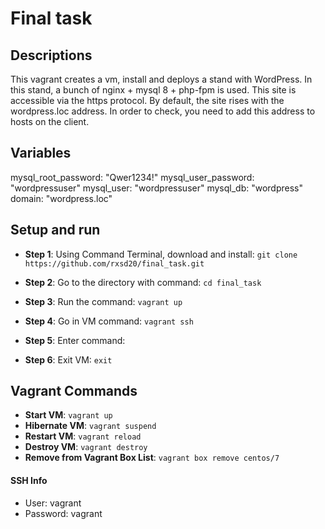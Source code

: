 Final task
==============
## Descriptions
This vagrant creates a vm, install and deploys a stand with WordPress. In this stand, a bunch of nginx + mysql 8 + php-fpm is used. This site is accessible via the https protocol. By default, the site rises with the wordpress.loc address. In order to check, you need to add this address to hosts on the client.

## Variables
mysql_root_password: "Qwer1234!"
mysql_user_password: "wordpressuser"
mysql_user: "wordpressuser"
mysql_db: "wordpress"
domain: "wordpress.loc"

## Setup and run
* **Step 1**: Using Command Terminal, download and install: ```git clone https://github.com/rxsd20/final_task.git```

* **Step 2**: Go to the directory with command: ```cd final_task```

* **Step 3**: Run the command: ```vagrant up```

* **Step 4**: Go in VM command: ```vagrant ssh```

* **Step 5**: Enter command: ``` ```

* **Step 6**: Exit VM: ```exit```


## Vagrant Commands
* **Start VM**: ```vagrant up```
* **Hibernate VM**: ```vagrant suspend```
* **Restart VM**: ```vagrant reload```
* **Destroy VM**: ```vagrant destroy```
* **Remove from Vagrant Box List**: ```vagrant box remove centos/7```

#### SSH Info
* User: vagrant
* Password: vagrant
